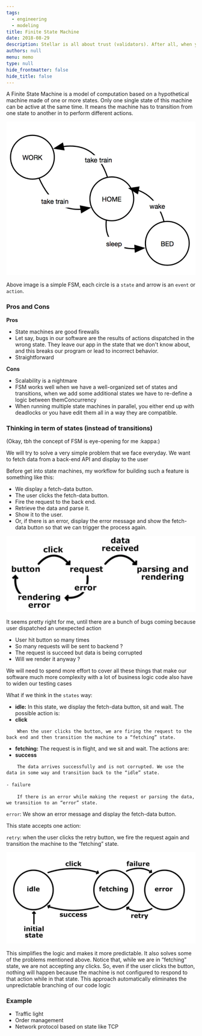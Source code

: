 ```yaml
---
tags: 
  - engineering
  - modeling
title: Finite State Machine
date: 2018-08-29
description: Stellar is all about trust (validators). After all, when you have to trust somebody, you'd trust the reputated nodes, rather than a random stranger node on the internet.
authors: null
menu: memo
type: null
hide_frontmatter: false
hide_title: false
---
```


A Finite State Machine is a model of computation based on a hypothetical machine made of one or more states. Only one single state of this machine can be active at the same time. It means the machine has to transition from one state to another in to perform different actions.

![](assets/finite-state-machine_db5600646453d67b0df29dfa3c9dc5b0_md5.webp)

Above image is a simple FSM, each circle is a `state` and arrow is an `event` or `action`.

### Pros and Cons
**Pros**
* State machines are good firewalls
* Let say, bugs in our software are the results of actions dispatched in the wrong state. They leave our app in the state that we don't know about, and this breaks our program or lead to incorrect behavior.
* Straightforward

**Cons**
* Scalability is a nightmare
* FSM works well when we have a well-organized set of states and transitions, when we add some additional states we have to re-define a logic between themConcurrency
* When running multiple state machines in parallel, you either end up with deadlocks or you have edit them all in a way they are compatible.

### Thinking in term of states (instead of transitions)
(Okay, tbh the concept of FSM is eye-opening for me :kappa:)

We will try to solve a very simple problem that we face everyday. We want to fetch data from a back-end API and display to the user

Before get into state machines, my workflow for building such a feature is something like this:
* We display a fetch-data button.
* The user clicks the fetch-data button.
* Fire the request to the back end.
* Retrieve the data and parse it.
* Show it to the user.
* Or, if there is an error, display the error message and show the fetch-data button so that we can trigger the process again.

![](assets/finite-state-machine_93ba1268646d3675466aa8887079d580_md5.webp)

It seems pretty right for me, until there are a bunch of bugs coming because user dispatched an unexpected action
* User hit button so many times
* So many requests will be sent to backend ?
* The request is succeed but data is being corrupted
* Will we render it anyway ?

We will need to spend more effort to cover all these things that make our software much more complexity with a lot of business logic code also have to widen our testing cases

What if we think in the `states` way:
* **idle:** In this state, we display the fetch-data button, sit and wait. The possible action is:
* **click**

```plain_text
    When the user clicks the button, we are firing the request to the back end and then transition the machine to a “fetching” state.
```

* **fetching:** The request is in flight, and we sit and wait. The actions are:
* **success**

```plain_text
    The data arrives successfully and is not corrupted. We use the data in some way and transition back to the “idle” state.

- failure

    If there is an error while making the request or parsing the data, we transition to an “error” state.
```

`error`: We show an error message and display the fetch-data button. 

This state accepts one action:

`retry`: when the user clicks the retry button, we fire the request again and transition the machine to the “fetching” state.

![](assets/finite-state-machine_b5d7d35ae8b3b4cbd6c0c9d8589d4dae_md5.webp)

This simplifies the logic and makes it more predictable. It also solves some of the problems mentioned above. Notice that, while we are in “fetching” state, we are not accepting any clicks. So, even if the user clicks the button, nothing will happen because the machine is not configured to respond to that action while in that state. This approach automatically eliminates the unpredictable branching of our code logic

### Example
* Traffic light
* Order management
* Network protocol based on state like TCP